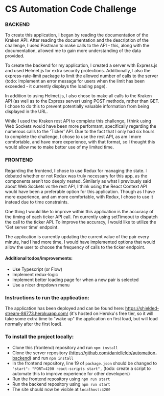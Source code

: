 # CS Automation Code Challenge

### BACKEND
To create this application, I began by reading the documentation of the Kraken API. After reading the documentation and the description of the challenge, I used Postman to make calls to the API - this, along with the documentation, allowed me to gain more understanding of the data provided.

To create the backend for my application, I created a server with Express.js and used Helmet.js for extra security protections. Additionally, I also the express-rate-limit package to limit the allowed number of calls to the server (todo: Implement an error message for users when the limit has been exceeded - it currently displays the loading page). 

In addition to using Helmet.js, I also chose to make all calls to the Kraken API (as well as to the Express server) using POST methods, rather than GET. I chose to do this to prevent potentially valuable information from being displayed in the URL. 

While I used the Kraken rest API to complete this challenge, I think using Web Sockets would have been more performant, specifically regarding the numerous calls to the ‘Ticker’ API. Due to the fact that I only had six hours to complete the challenge, I chose to use the rest API, as am I more comfortable, and have more experience, with that format, so I thought this would allow me to make better use of my limited time. 

### FRONTEND
Regarding the frontend, I chose to use Redux for managing the state. I debated whether or not Redux was truly necessary for this app, as the components aren’t too deeply nested. Similarly as what I previously said about Web Sockets vs the rest API, I think using the React Context API would have been a preferable option for this application. Though as I have more experience, and am more comfortable, with Redux, I chose to use it instead due to time constraints. 

One thing I would like to improve within this application is the accuracy of the timing of each ticker API call. I’m currently using setTimeout to dispatch the call to the ticker API. To improve the accuracy, I would like to utilize the ‘Get server time’ endpoint.  

The application is currently updating the current value of the pair every minute, had I had more time, I would have implemented options that would allow the user to choose the frequency of calls to the ticker endpoint.

#### Additional todos/improvements:

 - Use Typescript (or Flow)
 - Implement redux-logic
 - Implement better loading page for when a new pair is selected
  - Use a nicer dropdown menu 
### Instructions to run the application:
The application has been deployed and can be found here: https://shielded-stream-86773.herokuapp.com/ (it's hosted on Heroku's free tier, so it will take some extra time to "wake up" the application on first load, but will load normally after the first load). 

### To install the project locally:
- Clone this (frontend) repository and run `npm install`
- Clone the server repository (https://github.com/danielleleb/automation-backend) and run `npm install`
- In the frontend repository, line 19 of `package.json` should be changed to `"start": "PORT=4200 react-scripts start",` (todo: create a script to automate this to improve experience for other developers)
- Run the frontend repository using `npm run start`
- Run the backend repository using `npm run start`
- The site should now be visible at `localhost:4200`